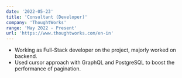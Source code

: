 ```yaml
---
date: '2022-05-23'
title: 'Consultant (Developer)'
company: 'ThoughtWorks'
range: 'May 2022 - Present'
url: 'https://www.thoughtworks.com/en-in'
---
```


- Working as Full-Stack developer on the project, majorly worked on backend.
- Used cursor approach with GraphQL and PostgreSQL to boost the performance of pagination.
